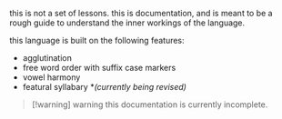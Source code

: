this is not a set of lessons. this is documentation, and is meant to be a rough guide to understand the inner workings of the language.

this language is built on the following features:
- agglutination
- free word order with suffix case markers
- vowel harmony
- featural syllabary **(currently being revised)*

> [!warning] warning
> this documentation is currently incomplete.